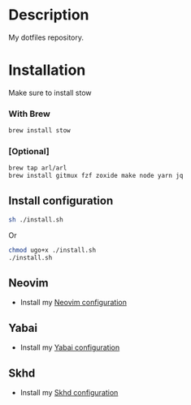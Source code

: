 # Description
My dotfiles repository.

# Installation
Make sure to install stow

### With Brew
```sh
brew install stow
```
### [Optional]
```sh
brew tap arl/arl
brew install gitmux fzf zoxide make node yarn jq
```

## Install configuration
```sh
sh ./install.sh
```
Or
```sh
chmod ugo+x ./install.sh
./install.sh
```

## Neovim
- Install my [Neovim configuration](https://github.com/Ninzalo/nvimconf)

## Yabai
- Install my [Yabai configuration](https://github.com/Ninzalo/yabaiconf)

## Skhd
- Install my [Skhd configuration](https://github.com/Ninzalo/skhdconf)
